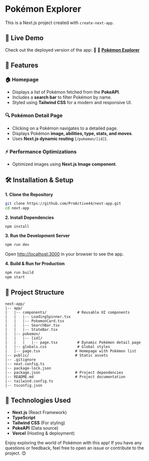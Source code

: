 # Pokémon Explorer
This is a Next.js project created with `create-next-app`.

## 🚀 Live Demo
Check out the deployed version of the app: 🔗 🔗 **[Pokémon Explorer](https://pokemon-sooty-alpha.vercel.app/)**  

## 📌 Features

### 🏠 Homepage
* Displays a list of Pokémon fetched from the **PokeAPI**.
* Includes a **search bar** to filter Pokémon by name.
* Styled using **Tailwind CSS** for a modern and responsive UI.

### 🔍 Pokémon Detail Page
* Clicking on a Pokémon navigates to a detailed page.
* Displays Pokémon **image, abilities, type, stats, and moves**.
* Uses **Next.js dynamic routing** (`/pokemon/[id]`).

### ⚡ Performance Optimizations
* Optimized images using **Next.js Image component**.

## 🛠️ Installation & Setup

**1. Clone the Repository**
```bash
git clone https://github.com/ProActive44/next-app.git
cd next-app
```

**2. Install Dependencies**
```bash
npm install
```

**3. Run the Development Server**
```bash
npm run dev
```

Open [http://localhost:3000](http://localhost:3000) in your browser to see the app.

**4. Build & Run for Production**
```bash
npm run build
npm start
```

## 📁 Project Structure

```
next-app/
|-- app/
|   |-- components/              # Reusable UI components
|   |   |-- LoadingSpinner.tsx
|   |   |-- PokemonCard.tsx
|   |   |-- SearchBar.tsx
|   |   |-- StateBar.tsx
|   |-- pokemon/
|   |   |-- [id]/
|   |   |   |-- page.tsx         # Dynamic Pokémon detail page
|   |-- globals.css              # Global styles
|   |-- page.tsx                # Homepage with Pokémon list
|-- public/                     # Static assets
|-- .gitignore
|-- next.config.ts
|-- package-lock.json
|-- package.json                # Project dependencies
|-- README.md                   # Project documentation
|-- tailwind.config.ts
|-- tsconfig.json
```

## 🎯 Technologies Used
* **Next.js** (React Framework)
* **TypeScript** 
* **Tailwind CSS** (For styling)
* **PokeAPI** (Data source)
* **Vercel** (Hosting & deployment)


Enjoy exploring the world of Pokémon with this app! If you have any questions or feedback, feel free to open an issue or contribute to the project. 😊